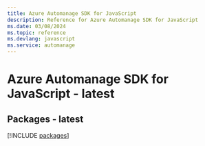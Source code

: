 ```yaml
---
title: Azure Automanage SDK for JavaScript
description: Reference for Azure Automanage SDK for JavaScript
ms.date: 03/08/2024
ms.topic: reference
ms.devlang: javascript
ms.service: automanage
---
```

# Azure Automanage SDK for JavaScript - latest
## Packages - latest
[!INCLUDE [packages](automanage-index.md)]